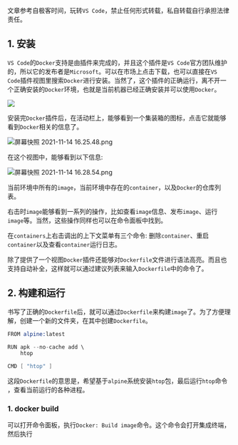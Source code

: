 文章参考自极客时间，玩转```VS Code```，禁止任何形式转载，私自转载自行承担法律责任。

## 1. 安装

```VS Code```的```Docker```支持是由插件来完成的，并且这个插件是```VS Code```官方团队维护的，所以它的发布者是```Microsoft```。可以在市场上点击下载，也可以直接在```VS Code```插件视图里搜索```Docker```进行安装。当然了，这个插件的正确运行，离不开一个正确安装的```Docker```环境，也就是当前机器已经正确安装并可以使用```Docker```。

![](https://p3-juejin.byteimg.com/tos-cn-i-k3u1fbpfcp/2d2a4146afc74569a4c4e8814d174ef0~tplv-k3u1fbpfcp-watermark.image?)

安装完```Docker```插件后，在活动栏上，能够看到一个集装箱的图标，点击它就能够看到```Docker```相关的信息了。

![屏幕快照 2021-11-14 16.25.48.png](https://p3-juejin.byteimg.com/tos-cn-i-k3u1fbpfcp/e83d86060d5843c0bdddcdcf56fdf6b5~tplv-k3u1fbpfcp-watermark.image?)

在这个视图中，能够看到以下信息:

![屏幕快照 2021-11-14 16.28.54.png](https://p1-juejin.byteimg.com/tos-cn-i-k3u1fbpfcp/e0047e25d12e48f88f81c332345929a7~tplv-k3u1fbpfcp-watermark.image?)

当前环境中所有的```image```，当前环境中存在的```container```，以及```Docker```的仓库列表。

右击时```image```能够看到一系列的操作，比如查看```image```信息、发布```image```、运行```image```等。当然，这些操作同样也可以在命令面板中找到。

在```containers```上右击调出的上下文菜单有三个命令: 删除```container```、重启```container```以及查看```container```运行日志。

除了提供了一个视图```Docker```插件还能够对```Dockerfile```文件进行语法高亮。而且也支持自动补全，这样就可以通过建议列表来输入```Dockerfile```中的命令了。

## 2. 构建和运行

书写了正确的```Dockerfile```后，就可以通过```Dockerfile```来构建````image````了。为了方便理解，创建一个新的文件夹，在其中创建```Dockerfile```。

```s
FROM alpine:latest

RUN apk --no-cache add \ 
    htop

CMD [ "htop" ]
```

这段```Dockerfile```的意思是，希望基于```alpine```系统安装```htop```包，最后运行```htop```命令 ，查看当前运行的各种进程。

### 1. docker build

可以打开命令面板，执行```Docker: Build image```命令。这个命令会打开集成终端，然后执行